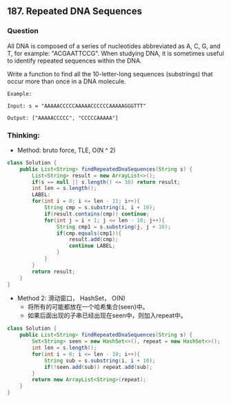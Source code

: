 ## 187. Repeated DNA Sequences

### Question
All DNA is composed of a series of nucleotides abbreviated as A, C, G, and T, for example: "ACGAATTCCG". When studying DNA, it is sometimes useful to identify repeated sequences within the DNA.

Write a function to find all the 10-letter-long sequences (substrings) that occur more than once in a DNA molecule.

```
Example:

Input: s = "AAAAACCCCCAAAAACCCCCCAAAAAGGGTTT"

Output: ["AAAAACCCCC", "CCCCCAAAAA"]
```

### Thinking:
* Method: bruto force, TLE, O(N ^ 2)

```Java
class Solution {
    public List<String> findRepeatedDnaSequences(String s) {
        List<String> result = new ArrayList<>();
        if(s == null || s.length() <= 10) return result;
        int len = s.length();
        LABEL:
        for(int i = 0; i <= len - 11; i++){
            String cmp = s.substring(i, i + 10);
            if(result.contains(cmp)) continue;
            for(int j = i + 1; j <= len - 10; j++){
                String cmp1 = s.substring(j, j + 10);
                if(cmp.equals(cmp1)){
                    result.add(cmp);
                    continue LABEL;
                }
            }
        }
        return result;
    }
}
```

* Method 2: 滑动窗口， HashSet， O(N)
	* 将所有的可能都放在一个哈希集合(seen)中。
	* 如果后面出现的子串已经出现在seen中，则加入repeat中。

```Java
class Solution {
    public List<String> findRepeatedDnaSequences(String s) {
        Set<String> seen = new HashSet<>(), repeat = new HashSet<>();
        int len = s.length();
        for(int i = 0; i <= len - 10; i++){
            String sub = s.substring(i, i + 10);
            if(!seen.add(sub)) repeat.add(sub);
        }
        return new ArrayList<String>(repeat);
    }
}
```